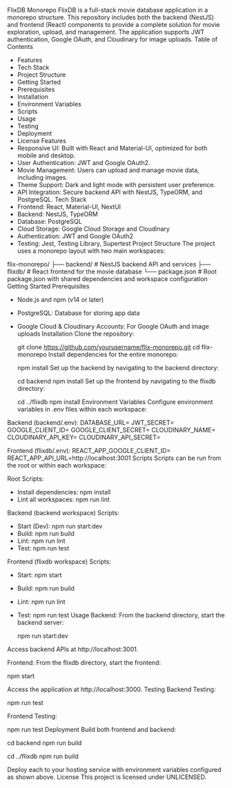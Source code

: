 FlixDB Monorepo
FlixDB is a full-stack movie database application in a monorepo structure. This repository includes both the backend (NestJS) and frontend (React) components to provide a complete solution for movie exploration, upload, and management. The application supports JWT authentication, Google OAuth, and Cloudinary for image uploads.
Table of Contents
- Features
- Tech Stack
- Project Structure
- Getting Started
- Prerequisites
- Installation
- Environment Variables
- Scripts
- Usage
- Testing
- Deployment
- License
Features
- Responsive UI: Built with React and Material-UI, optimized for both mobile and desktop.
- User Authentication: JWT and Google OAuth2.
- Movie Management: Users can upload and manage movie data, including images.
- Theme Support: Dark and light mode with persistent user preference.
- API Integration: Secure backend API with NestJS, TypeORM, and PostgreSQL.
Tech Stack
- Frontend: React, Material-UI, NextUI
- Backend: NestJS, TypeORM
- Database: PostgreSQL
- Cloud Storage: Google Cloud Storage and Cloudinary
- Authentication: JWT and Google OAuth2
- Testing: Jest, Testing Library, Supertest
Project Structure
The project uses a monorepo layout with two main workspaces:

flix-monorepo/
├── backend/        # NestJS backend API and services
├── flixdb/         # React frontend for the movie database
└── package.json    # Root package.json with shared dependencies and workspace configuration
Getting Started
Prerequisites
- Node.js and npm (v14 or later)
- PostgreSQL: Database for storing app data
- Google Cloud & Cloudinary Accounts: For Google OAuth and image uploads
Installation
Clone the repository:

   git clone https://github.com/yourusername/flix-monorepo.git
   cd flix-monorepo
Install dependencies for the entire monorepo:

   npm install
Set up the backend by navigating to the backend directory:

   cd backend
   npm install
Set up the frontend by navigating to the flixdb directory:

   cd ../flixdb
   npm install
Environment Variables
Configure environment variables in .env files within each workspace:

Backend (backend/.env):
DATABASE_URL=<your-database-url>
JWT_SECRET=<your-jwt-secret>
GOOGLE_CLIENT_ID=<your-google-client-id>
GOOGLE_CLIENT_SECRET=<your-google-client-secret>
CLOUDINARY_NAME=<your-cloudinary-name>
CLOUDINARY_API_KEY=<your-cloudinary-api-key>
CLOUDINARY_API_SECRET=<your-cloudinary-api-secret>

Frontend (flixdb/.env):
REACT_APP_GOOGLE_CLIENT_ID=<your-google-client-id>
REACT_APP_API_URL=http://localhost:3001
Scripts
Scripts can be run from the root or within each workspace:

Root Scripts:
- Install dependencies: npm install
- Lint all workspaces: npm run lint

Backend (backend workspace) Scripts:
- Start (Dev): npm run start:dev
- Build: npm run build
- Lint: npm run lint
- Test: npm run test

Frontend (flixdb workspace) Scripts:
- Start: npm start
- Build: npm run build
- Lint: npm run lint
- Test: npm run test
Usage
Backend: From the backend directory, start the backend server:

   npm run start:dev

Access backend APIs at http://localhost:3001.

Frontend: From the flixdb directory, start the frontend:

   npm start

Access the application at http://localhost:3000.
Testing
Backend Testing:

   npm run test

Frontend Testing:

   npm run test
Deployment
Build both frontend and backend:

   cd backend
   npm run build

   cd ../flixdb
   npm run build

Deploy each to your hosting service with environment variables configured as shown above.
License
This project is licensed under UNLICENSED.
